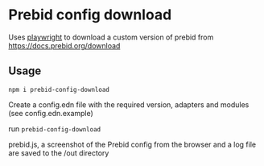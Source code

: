 # Prebid config download

Uses [playwright](https://playwright.dev/) to download a custom version of prebid
from https://docs.prebid.org/download

## Usage
`npm i prebid-config-download`

Create a config.edn file with the required version, adapters and modules (see
config.edn.example)

run `prebid-config-download`

prebid.js, a screenshot of the Prebid config from the browser and a log file are 
saved to the /out directory
